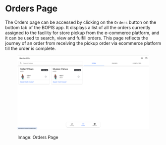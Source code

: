 # Orders Page

The Orders page can be accessed by clicking on the `Orders` button on the bottom tab of the BOPIS app. It displays a list of all the orders currently assigned to the facility for store pickup from the e-commerce platform, and it can be used to search, view and fulfill orders. This page reflects the journey of an order from receiving the pickup order via ecommerce platform till the order is complete.

<figure><img src="../../../.gitbook/assets/Screenshot 2024-01-01 at 11.49.24 PM.png" alt=""><figcaption><p>Image: Orders Page</p></figcaption></figure>

